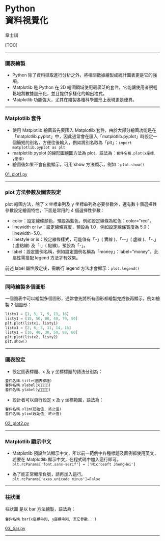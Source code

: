 # Python</br>資料視覺化

章士祺

[TOC]

---

### 圖表繪製

- Python 除了資料擷取進行分析之外，將相關數據繪製成統計圖表更是它的強項。
- Matplotlib 是 Python 在 2D 繪圖領域使用最廣泛的套件，它能讓使用者很輕鬆地將數據圖形化，並且提供多樣化的輸出格式。
- Matplotlib 功能強大，尤其在繪製各種科學圖形上表現更是優異。

---

### Matplotlib 套件

- 使用 Matplotlib 繪圖首先要匯入 Matplotlib 套件，由於大部分繪圖功能是在「matplotlib.pyplot」中，因此通常會在匯入「matplotlib.pyplot」時設定一個簡短的別名，方便往後輸入，例如將別名取為「plt」：`import matplotlib.pyplot as plt`
- matplotlib.pyplot 的線形圖繪圖方法為 plot，語法為：`套件名稱.plot(x座標, y座標)`
- 繪圖後如果不會自動顯示，可用 show 方法顯示，例如：`plot.show()`

[01_plot1.py][01_plot1.py]

---

### plot 方法參數及圖表設定

plot 繪圖方法，除了 x 坐標串列及 y 坐標串列為必要參數外，還有數十個選擇性參數設定繪圖特性，下面是常用的 4 個選擇性參數：

- color：設定線條顏色，預設為藍色，例如設定線條為紅色：color="red"。
- linewidth or lw：設定線條寬度，預設為 1.0，例如設定線條寬度為 5.0：linewidth=5.0。
- linestyle or ls：設定線條樣式，可能值有「-」( 實線 )、「--」( 虛線 )、「-.」( 虛點線) 及「:」( 點線)，預設為「-」。
- label：設定圖例名稱，例如設定圖例名稱為「money」：label="money"。此屬性需搭配 legend 方法才有效果。

前述 label 屬性設定後，需執行 legend 方法才會顯示：`plot.legend()`

---

### 同時繪製多個圖形

一個圖表中可以繪製多個圖形，通常會先將所有圖形都繪製完成後再顯示，例如繪製 2 個圖形：

```python
listx1 = [1, 5, 7, 9, 13, 16]
listy1 = [15, 50, 80, 40, 70, 50]
plt.plot(listx1, listy1)
listx1 = [2, 6, 8, 11, 14, 16]
listy1 = [10, 40, 30, 50, 80, 60]
plt.plot(listx2, listy2)
plt.show()
```

---

### 圖表設定

- 設定圖表標題、x 及 y 坐標標題的語法分別為：

```python
套件名稱.title(圖表標題)
套件名稱.xlabel(x𠩜標標題)
套件名稱.ylabel(y𠩜標標題)
```

- 設計者可以自行設定 x 及 y 坐標範圍，語法為：

```python
套件名稱.xlim(起始值, 終止值)
套件名稱.ylim(起始值, 終止值)
```

[02_plot2.py][02_plot2.py]

---

### Matplotlib 顯示中文

- Matplotlib 預設無法顯示中文，所以前一範例中各種標題及圖例都使用英文，若要在 Matplotlib 顯示中文，在程式碼中加入這行即可。
`plt.rcParams['font.sans-serif'] = ['Microsoft JhengHei']`

- 為了能正常顯示負號，請再加入這行。
`plt.rcParams['axes.unicode_minus']=False`

---

### 柱狀圖

柱狀圖 是以 bar 方法繪製，語法為：

`套件名稱.bar(x座標串列, y座標串列, 其它參數...)`

[03_bar.py][03_bar.py]

---

[01_plot1.py]: /sample_codes/part6/01_plot1.py
[02_plot2.py]: /sample_codes/part6/02_plot2.py
[03_bar.py]: /sample_codes/part6/03_bar.py
